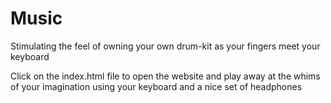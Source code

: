 # Music
Stimulating the feel of owning your own drum-kit as your fingers meet your keyboard


Click on the index.html file to open the website and play away at the whims of your imagination using your keyboard and a nice set of headphones
